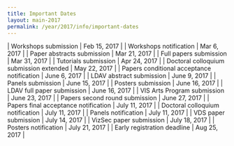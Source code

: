 ```yaml
---
title: Important Dates
layout: main-2017
permalink: /year/2017/info/important-dates
---
```


| Workshops submission                       | Feb 15, 2017 |
| Workshops notification                     | Mar 6, 2017  |
| Paper abstracts submission                 | Mar 21, 2017 |
| Full papers submission                     | Mar 31, 2017 |
| Tutorials submission                       | Apr 24, 2017 |
| Doctoral colloquium submission extended    | May 22, 2017 |
| Papers conditional acceptance notification | June 6, 2017 |
| LDAV abstract submission                   | June 9, 2017 |
| Panels submission                          | June 15, 2017 |
| Posters submission                         | June 16, 2017 |
| LDAV full paper submission                 | June 16, 2017 |
| VIS Arts Program submission                | June 23, 2017 |
| Papers second round submission             | June 27, 2017 |
| Papers final acceptance notification       | July 11, 2017 |
| Doctoral colloquium notification           | July 11, 2017 |
| Panels notification                        | July 11, 2017 |
| VDS paper submission                       | July 14, 2017 |
| VizSec paper submission                    | July 18, 2017 |
| Posters notification                       | July 21, 2017 |
| Early registration deadline                | Aug 25, 2017 |

<script src="important-dates.js"></script>
